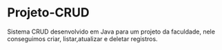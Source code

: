 # Projeto-CRUD
Sistema CRUD desenvolvido em Java para um projeto da faculdade, nele conseguimos criar, listar,atualizar e deletar registros. 
